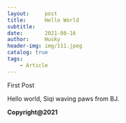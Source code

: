 ```yaml
---
layout:     post
title:      Hello World
subtitle:   
date:       2021-08-16
author:     Husky
header-img: img/111.jpeg
catalog: true
tags:
    - Article
---
```


First Post

Hello world, Siqi waving paws from BJ. 

**Copyright@2021**